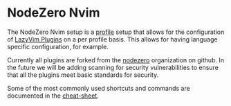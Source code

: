# NodeZero Nvim

The NodeZero Nvim setup is a [profile](./profiles.md) setup that allows for the configuration of [LazyVim Plugins](https://lazyvim.org) on a per profile basis. This allows for having language specific configuration, for example. 


Currently all plugins are forked from the [nodezero](https://github.com/nodezeroio) organization on github. In the future we will be adding scanning for security vulnerabilities to ensure that all the plugins meet basic standards for security. 


Some of the most commonly used shortcuts and commands are documented in the [cheat-sheet](./shortcuts-cheat-sheet.md).

